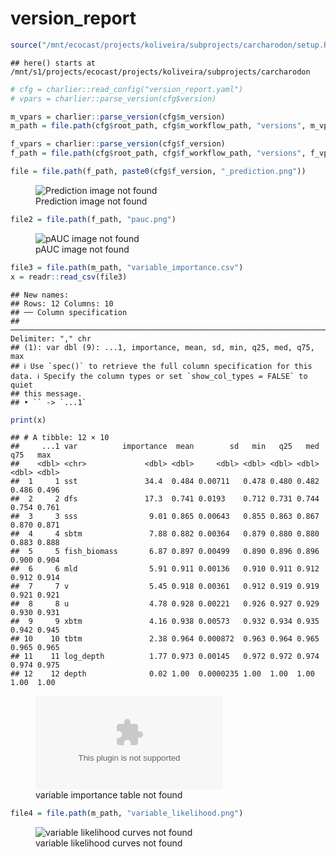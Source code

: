 version_report
================

``` r
source("/mnt/ecocast/projects/koliveira/subprojects/carcharodon/setup.R")
```

    ## here() starts at /mnt/s1/projects/ecocast/projects/koliveira/subprojects/carcharodon

``` r
# cfg = charlier::read_config("version_report.yaml")
# vpars = charlier::parse_version(cfg$version)

m_vpars = charlier::parse_version(cfg$m_version)
m_path = file.path(cfg$root_path, cfg$m_workflow_path, "versions", m_vpars[["major"]], m_vpars[["minor"]], cfg$m_version)

f_vpars = charlier::parse_version(cfg$f_version)
f_path = file.path(cfg$root_path, cfg$f_workflow_path, "versions", f_vpars[["major"]], f_vpars[["minor"]], cfg$f_version)
```

``` r
file = file.path(f_path, paste0(cfg$f_version, "_prediction.png"))
```

<figure>
<img
src="/mnt/s1/projects/ecocast/projects/koliveira/subprojects/carcharodon/workflows/forecast_workflow/versions/v01/0030/v01.0030.11/v01.0030.11_prediction.png"
alt="Prediction image not found" />
<figcaption aria-hidden="true">Prediction image not found</figcaption>
</figure>

``` r
file2 = file.path(f_path, "pauc.png")
```

<figure>
<img
src="/mnt/s1/projects/ecocast/projects/koliveira/subprojects/carcharodon/workflows/forecast_workflow/versions/v01/0030/v01.0030.11/pauc.png"
alt="pAUC image not found" />
<figcaption aria-hidden="true">pAUC image not found</figcaption>
</figure>

``` r
file3 = file.path(m_path, "variable_importance.csv")
x = readr::read_csv(file3)
```

    ## New names:
    ## Rows: 12 Columns: 10
    ## ── Column specification
    ## ──────────────────────────────────────────────────────────────────────────────────────────────────────────────────────── Delimiter: "," chr
    ## (1): var dbl (9): ...1, importance, mean, sd, min, q25, med, q75, max
    ## ℹ Use `spec()` to retrieve the full column specification for this data. ℹ Specify the column types or set `show_col_types = FALSE` to quiet
    ## this message.
    ## • `` -> `...1`

``` r
print(x)
```

    ## # A tibble: 12 × 10
    ##     ...1 var          importance  mean        sd   min   q25   med   q75   max
    ##    <dbl> <chr>             <dbl> <dbl>     <dbl> <dbl> <dbl> <dbl> <dbl> <dbl>
    ##  1     1 sst               34.4  0.484 0.00711   0.478 0.480 0.482 0.486 0.496
    ##  2     2 dfs               17.3  0.741 0.0193    0.712 0.731 0.744 0.754 0.761
    ##  3     3 sss                9.01 0.865 0.00643   0.855 0.863 0.867 0.870 0.871
    ##  4     4 sbtm               7.88 0.882 0.00364   0.879 0.880 0.880 0.883 0.888
    ##  5     5 fish_biomass       6.87 0.897 0.00499   0.890 0.896 0.896 0.900 0.904
    ##  6     6 mld                5.91 0.911 0.00136   0.910 0.911 0.912 0.912 0.914
    ##  7     7 v                  5.45 0.918 0.00361   0.912 0.919 0.919 0.921 0.921
    ##  8     8 u                  4.78 0.928 0.00221   0.926 0.927 0.929 0.930 0.931
    ##  9     9 xbtm               4.16 0.938 0.00573   0.932 0.934 0.935 0.942 0.945
    ## 10    10 tbtm               2.38 0.964 0.000872  0.963 0.964 0.965 0.965 0.965
    ## 11    11 log_depth          1.77 0.973 0.00145   0.972 0.972 0.974 0.974 0.975
    ## 12    12 depth              0.02 1.00  0.0000235 1.00  1.00  1.00  1.00  1.00

<figure>
<embed
src="/mnt/s1/projects/ecocast/projects/koliveira/subprojects/carcharodon/workflows/modeling_workflow/versions/v01/003/v01.003.11/variable_importance.csv" />
<figcaption aria-hidden="true">variable importance table not
found</figcaption>
</figure>

``` r
file4 = file.path(m_path, "variable_likelihood.png")
```

<figure>
<img
src="/mnt/s1/projects/ecocast/projects/koliveira/subprojects/carcharodon/workflows/modeling_workflow/versions/v01/003/v01.003.11/variable_likelihood.png"
alt="variable likelihood curves not found" />
<figcaption aria-hidden="true">variable likelihood curves not
found</figcaption>
</figure>
